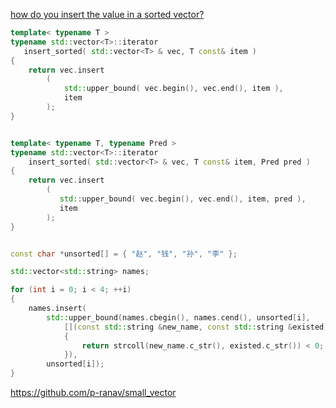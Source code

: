 [how do you insert the value in a sorted vector?](https://stackoverflow.com/questions/15843525/how-do-you-insert-the-value-in-a-sorted-vector)
```cpp
template< typename T >
typename std::vector<T>::iterator 
   insert_sorted( std::vector<T> & vec, T const& item )
{
    return vec.insert
        ( 
            std::upper_bound( vec.begin(), vec.end(), item ),
            item 
        );
}


template< typename T, typename Pred >
typename std::vector<T>::iterator
    insert_sorted( std::vector<T> & vec, T const& item, Pred pred )
{
    return vec.insert
        ( 
           std::upper_bound( vec.begin(), vec.end(), item, pred ),
           item 
        );
}


const char *unsorted[] = { "赵", "钱", "孙", "李" };

std::vector<std::string> names;

for (int i = 0; i < 4; ++i)
{
    names.insert(
        std::upper_bound(names.cbegin(), names.cend(), unsorted[i],
            [](const std::string &new_name, const std::string &existed)
            {
                return strcoll(new_name.c_str(), existed.c_str()) < 0;
            }),
        unsorted[i]);
}

```

https://github.com/p-ranav/small_vector

